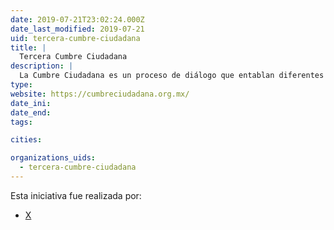 ```yaml
---
date: 2019-07-21T23:02:24.000Z
date_last_modified: 2019-07-21
uid: tercera-cumbre-ciudadana
title: |
  Tercera Cumbre Ciudadana
description: |
  La Cumbre Ciudadana es un proceso de diálogo que entablan diferentes organziaciones de la sociedad civil para construir una agenda en común con el objetivo de incidir en la política pública, de esta manera, se logra comparar las posiciones de los candidatos a la Presidencia de México en el 2018 frente a estas propuestas.
type: 
website: https://cumbreciudadana.org.mx/
date_ini: 
date_end: 
tags:

cities: 

organizations_uids:
  - tercera-cumbre-ciudadana
---
```


Esta iniciativa fue realizada por:

- [X](/organizaciones/tercera-cumbre-ciudadana)
